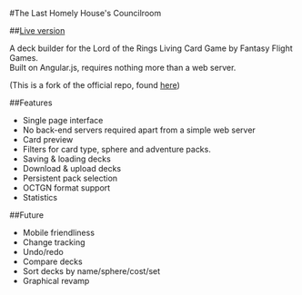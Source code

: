 #The Last Homely House's Councilroom

##[Live version](http://ddddirk.github.io/lotrdb)

A deck builder for the Lord of the Rings Living Card Game by Fantasy Flight Games.  
Built on Angular.js, requires nothing more than a web server.

(This is a fork of the official repo, found [here](https://github.com/ddddirk/lotrdb))

##Features
* Single page interface
* No back-end servers required apart from a simple web server
* Card preview
* Filters for card type, sphere and adventure packs.
* Saving & loading decks
* Download & upload decks
* Persistent pack selection 
* OCTGN format support
* Statistics

##Future
* Mobile friendliness
* Change tracking
* Undo/redo
* Compare decks
* Sort decks by name/sphere/cost/set
* Graphical revamp
